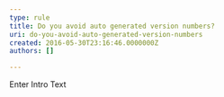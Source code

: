 ```yaml
---
type: rule
title: Do you avoid auto generated version numbers?
uri: do-you-avoid-auto-generated-version-numbers
created: 2016-05-30T23:16:46.0000000Z
authors: []

---
```




<span class='intro'> Enter Intro Text </span>




